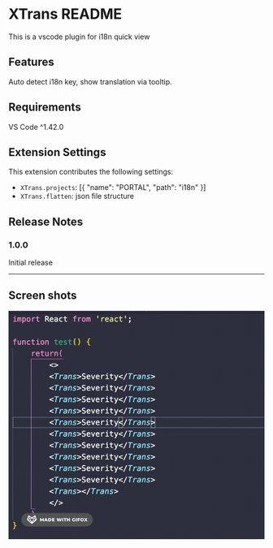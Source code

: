 # XTrans README

This is a vscode plugin for i18n quick view

## Features

Auto detect i18n key, show translation via tooltip.


## Requirements

VS Code ^1.42.0

## Extension Settings

This extension contributes the following settings:

* `XTrans.projects`: [{ "name": "PORTAL", "path": "i18n" }]
* `XTrans.flatten`: json file structure

## Release Notes

### 1.0.0

Initial release 


--------------------------------------------------------------------------------------------------------

## Screen shots
![Screenshot](screenshot.gif)
